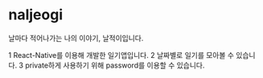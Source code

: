 # naljeogi
날마다 적어나가는 나의 이야기, 날적이입니다.

1 React-Native를 이용해 개발한 일기앱입니다.
2 날짜별로 일기를 모아볼 수 있습니다.
3 private하게 사용하기 위해 password를 이용할 수 있습니다.